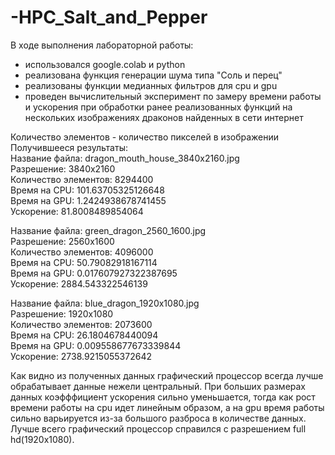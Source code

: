 # -HPC_Salt_and_Pepper

В ходе выполнения лабораторной работы:
* использовался google.colab и python
* реализована функция генерации шума типа "Соль и перец"
* реализованы функции медианных фильтров для cpu и gpu
* проведен вычислительный эксперимент по замеру времени работы и ускорения при обработки ранее реализованных функций на нескольких изображениях драконов найденных в сети интернет
  
Количество элементов - количество пикселей в изображении  
Получившееся результаты:  
  Название файла: dragon_mouth_house_3840x2160.jpg  
  Разрешение: 3840x2160  
  Количество элементов: 8294400  
  Время на CPU: 101.63705325126648  
  Время на GPU: 1.2424938678741455  
  Ускорение: 81.8008489854064  
    
  Название файла: green_dragon_2560_1600.jpg  
  Разрешение: 2560x1600  
  Количество элементов: 4096000  
  Время на CPU: 50.79082918167114  
  Время на GPU: 0.017607927322387695  
  Ускорение: 2884.543322546139  
      
  Название файла: blue_dragon_1920x1080.jpg  
  Разрешение: 1920x1080  
  Количество элементов: 2073600  
  Время на CPU: 26.1804678440094  
  Время на GPU: 0.009558677673339844  
  Ускорение: 2738.9215055372642  
 
   Как видно из полученных данных графический процессор всегда лучше обрабатывает данные нежели центральный. При больших размерах данных коэфффициент ускорения сильно уменьшается, тогда как рост времени работы на cpu идет линейным образом, а на gpu время работы сильно варьируется из-за большого разброса в количестве данных.  
Лучше всего графический процессор справился с разрешением full hd(1920x1080).
